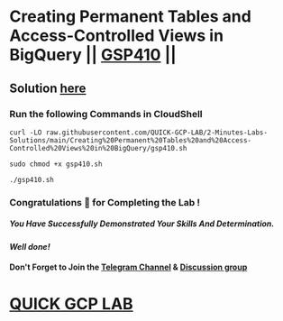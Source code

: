 # Creating Permanent Tables and Access-Controlled Views in BigQuery || [GSP410](https://www.cloudskillsboost.google/focuses/3690?parent=catalog) ||

## Solution [here]()

### Run the following Commands in CloudShell

```
curl -LO raw.githubusercontent.com/QUICK-GCP-LAB/2-Minutes-Labs-Solutions/main/Creating%20Permanent%20Tables%20and%20Access-Controlled%20Views%20in%20BigQuery/gsp410.sh

sudo chmod +x gsp410.sh

./gsp410.sh
```

### Congratulations 🎉 for Completing the Lab !

##### *You Have Successfully Demonstrated Your Skills And Determination.*

#### *Well done!*

#### Don't Forget to Join the [Telegram Channel](https://t.me/QuickGcpLab) & [Discussion group](https://t.me/QuickGcpLabChats)

# [QUICK GCP LAB](https://www.youtube.com/@quickgcplab)

